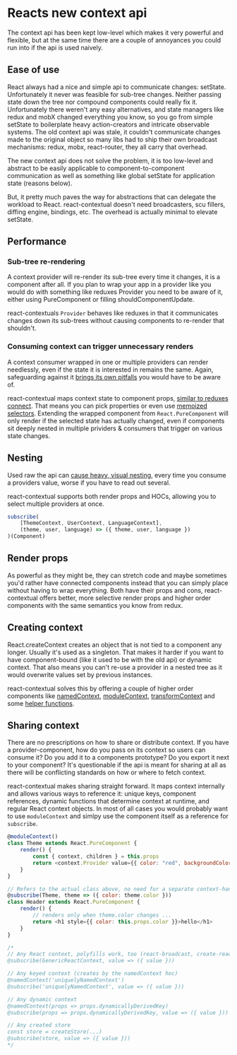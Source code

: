 # Reacts new context api

The context api has been kept low-level which makes it very powerful and flexible, but at the same time there are a couple of annoyances you could run into if the api is used naively.

## Ease of use

React always had a nice and simple api to communicate changes: setState. Unfortunately it never was feasible for sub-tree changes. Neither passing state down the tree nor compound components could really fix it. Unfortunately there weren't any easy alternatives, and state managers like redux and mobX changed everything you know, so you go from simple setState to boilerplate heavy action-creators and intricate observable systems. The old context api was stale, it couldn't communicate changes made to the original object so many libs had to ship their own broadcast mechanisms: redux, mobx, react-router, they all carry that overhead.

The new context api does not solve the problem, it is too low-level and abstract to be easily applicable to component-to-component communication as well as something like global setState for application state (reasons below).

But, it pretty much paves the way for abstractions that can delegate the workload to React. react-contextual doesn't need broadcasters, scu fillers, diffing engine, bindings, etc. The overhead is actually minimal to elevate setState.

## Performance

### Sub-tree re-rendering

A context provider will re-render its sub-tree every time it changes, it is a component after all. If you plan to wrap your app in a provider like you would do with something like reduxes Provider you need to be aware of it, either using PureComponent or filling shouldComponentUpdate.

react-contextuals `Provider` behaves like reduxes in that it communicates changes down its sub-trees without causing components to re-render that shouldn't.

### Consuming context can trigger unnecessary renders

A context consumer wrapped in one or multiple providers can render needlessly, even if the state it is interested in remains the same. Again, safeguarding against it [brings its own pitfalls](https://github.com/facebook/react/issues/12185) you would have to be aware of.

react-contextual maps context state to component props, [similar to reduxes connect](https://github.com/drcmda/react-contextual/blob/master/API.md#subscribe). That means you can pick properties or even use [memoized selectors](https://codesandbox.io/embed/yvx9my007z). Extending the wrapped component from `React.PureComponent` will only render if the selected state has actually changed, even if components sit deeply nested in multiple prividers & consumers that trigger on various state changes.

## Nesting

Used raw the api can [cause heavy, visual nesting](https://user-images.githubusercontent.com/810438/36044918-090ab492-0dcc-11e8-9535-26495e3c8778.png), every time you consume a providers value, worse if you have to read out several.

react-contextual supports both render props and HOCs, allowing you to select multiple providers at once.

```js
subscribe(
    [ThemeContext, UserContext, LanguageContext], 
    (theme, user, language) => ({ theme, user, language })
)(Component)
```

## Render props

As powerful as they might be, they can stretch code and maybe sometimes you'd rather have connected components instead that you can simply place without having to wrap everything. Both have their props and cons, react-contextual offers better, more selective render props and higher order components with the same semantics you know from redux.

## Creating context

React.createContext creates an object that is not tied to a component any longer. Usually it's used as a singleton. That makes it harder if you want to have component-bound (like it used to be with the old api) or dynamic context. That also means you can't re-use a provider in a nested tree as it would overwrite values set by previous instances.

react-contextual solves this by offering a couple of higher order components like [namedContext](https://github.com/drcmda/react-contextual/blob/master/API.md#namedcontext), [moduleContext](https://github.com/drcmda/react-contextual/blob/master/API.md#modulecontext), [transformContext](https://github.com/drcmda/react-contextual/blob/master/API.md#transformcontext) and some [helper functions](https://github.com/drcmda/react-contextual/blob/master/API.md#imperative-context-handling).

## Sharing context

There are no prescriptions on how to share or distribute context. If you have a provider-component, how do you pass on its context so users can consume it? Do you add it to a components prototype? Do you export it next to your component? It's questionable if the api is meant for sharing at all as there will be conflicting standards on how or where to fetch context.

react-contextual makes sharing straight forward. It maps context internally and allows various ways to reference it: unique keys, component references, dynamic functions that determine context at runtime, and regular React context objects. In most of all cases you would probably want to use `moduleContext` and simlpy use the component itself as a reference for `subscribe`.

```js
@moduleContext()
class Theme extends React.PureComponent {
    render() {
        const { context, children } = this.props
        return <context.Provider value={{ color: "red", backgroundColor: "yellow" }} children={children} />
    }
}

// Refers to the actual class above, no need for a separate context-handle
@subscribe(Theme, theme => ({ color: theme.color }))
class Header extends React.PureComponent {
    render() {
        // renders only when theme.color changes ...
        return <h1 style={{ color: this.props.color }}>hello</h1>
    }
}

/*
// Any React context, polyfills work, too (react-broadcast, create-react-context, etc)
@subscribe(GenericReactContext, value => ({ value }))

// Any keyed context (creates by the namedContext hoc)
@namedContext('uniquelyNamedContext')
@subscribe('uniquelyNamedContext', value => ({ value }))

// Any dynamic context
@namedContext(props => props.dynamicallyDerivedKey)
@subscribe(props => props.dynamicallyDerivedKey, value => ({ value }))

// Any created store
const store = createStore(...)
@subscribe(store, value => ({ value }))
*/
```
